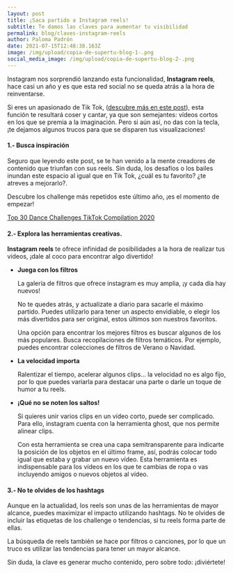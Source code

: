 ```yaml
---
layout: post
title: ¡Saca partido a Instagram reels!
subtitle: Te damos las claves para aumentar tu visibilidad
permalink: blog/claves-instagram-reels
author: Paloma Padrón
date: 2021-07-15T12:48:38.163Z
image: /img/upload/copia-de-supertu-blog-1-.png
social_media_image: /img/upload/copia-de-supertu-blog-2-.png
---
```

Instagram nos sorprendió lanzando esta funcionalidad, **Instagram reels**, hace casi un año y es que esta red social no se queda atrás a la hora de reinventarse. 

Si eres un apasionado de Tik Tok, ([descubre más en este post](https://supertu.es/blog/marketing-digital-tiktok)), esta función te resultará coser y cantar, ya que son semejantes: vídeos cortos en los que se premia a la imaginación. Pero si aún así, no das con la tecla, ¡te dejamos algunos trucos para que se disparen tus visualizaciones! 

#### **1.- Busca inspiración** 

Seguro que leyendo este post, se te han venido a la mente creadores de contenido que triunfan con sus reels. Sin duda, los desafíos o los bailes inundan este espacio al igual que en Tik Tok, ¿cuál es tu favorito? ¿te atreves a mejorarlo?. 

Descubre los challenge más repetidos este último año, ¡es el momento de empezar!

[Top 30 Dance Challenges TikTok Compilation 2020](https://www.youtube.com/watch?v=0_lZqeEg8zs)

#### 2.- Explora las herramientas creativas. 

**Instagram reels** te ofrece infinidad de posibilidades a la hora de realizar tus vídeos, ¡dale al coco para encontrar algo divertido! 

* **Juega con los filtros**

  La galería de filtros que ofrece instagram es muy amplia, ¡y cada día hay nuevos! 

  No te quedes atrás, y actualízate a diario para sacarle el máximo partido. Puedes utilizarlo para tener un aspecto envidiable, o elegir los más divertidos para ser original, estos últimos son nuestros favoritos. 

  Una opción para encontrar los mejores filtros es buscar algunos de los más populares. Busca recopilaciones de filtros temáticos. Por ejemplo, puedes encontrar colecciones de filtros de Verano o Navidad.


* **La velocidad importa** 

  Ralentizar el tiempo, acelerar algunos clips... la velocidad no es algo fijo, por lo que puedes variarla para destacar una parte o darle un toque de humor a tu reels. 


* **¡Qué no se noten los saltos!** 

  Si quieres unir varios clips en un vídeo corto, puede ser complicado. Para ello, instagram cuenta con la herramienta ghost, que nos permite alinear clips. 

  Con esta herramienta se crea una capa semitransparente para indicarte la posición de los objetos en el último frame, así, podrás colocar todo igual que estaba y grabar un nuevo vídeo. Esta herramienta es indispensable para los vídeos en los que te cambias de ropa o vas incluyendo amigos o nuevos objetos al vídeo. 



#### 3.- No te olvides de los hashtags 

Aunque en la actualidad, los reels son unas de las herramientas de mayor alcance, puedes maximizar el impacto utilizando hashtags. No te olvides de incluir las etiquetas de los challenge o tendencias, si tu reels forma parte de ellas.

La búsqueda de reels también se hace por filtros o canciones, por lo que un truco es utilizar las tendencias para tener un mayor alcance. 

Sin duda, la clave es generar mucho contenido, pero sobre todo: ¡diviértete!